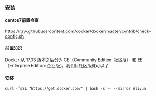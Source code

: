 ### 安装

#### centos7前置检查
https://raw.githubusercontent.com/docker/docker/master/contrib/check-config.sh

#### 前置知识
Docker 从 17.03 版本之后分为 CE（Community Edition: 社区版） 和 EE（Enterprise Edition: 企业版），我们用社区版就可以了

#### 安装

```export VERSION=19.03
curl -fsSL "https://get.docker.com/" | bash -s -- --mirror Aliyun
```

